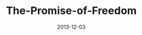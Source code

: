 ---
layout: music 
title: "The-Promise-of-Freedom"
series: "The Gift of Freedom"
date: 2013-12-03 
description: "Brian Tome talks about the promise of freedom."
audio: "http://www.crossroads.net/players/media/hq/giftoffreedom_01.mp3"
audio-duration: "33:55"
---